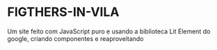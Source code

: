 # FIGTHERS-IN-VILA

Um site feito com JavaScript puro e usando a biblioteca Lit Element do google, criando componentes e reaproveitando
